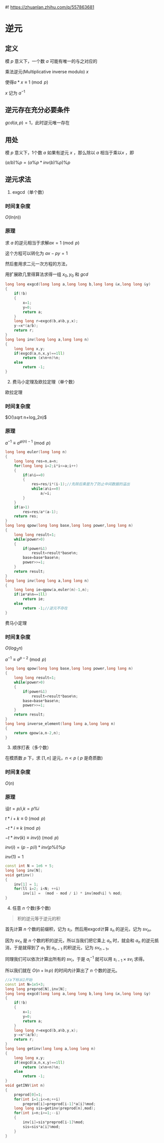#! https://zhuanlan.zhihu.com/p/557863681
# 逆元
## 定义
模 $p$ 意义下，一个数 $a$ 可能有唯一的与之对应的

乘法逆元(Multiplicative inverse modulo) $x$

使得$a*x\equiv 1 \pmod p$

$x$ 记为 $a^{-1}$

## 逆元存在充分必要条件
$gcd(a,p)=1$，此时逆元唯一存在

## 用处
模 $p$ 意义下，1个数 $a$ 如果有逆元 $x$ ，那么除以 $a$ 相当于乘以$x$ ，即

$(a/b)\%p=(a\%p*inv(b)\%p)\%p$

## 逆元求法

1. exgcd（单个数）

### 时间复杂度
$O(ln(n))$

### 原理

求 $a$ 的逆元相当于求解$ax=1 \pmod p$

这个方程可以转化为 $ax-py=1$

然后套用求二元一次方程的方法，

用扩展欧几里得算法求得一组 $x_0,y_0$ 和 $gcd$

```c++
long long exgcd(long long a,long long b,long long &x,long long &y)
{
	if(!b)
	{
		x=1;
		y=0;
		return a;
	}
	long long r=exgcd(b,a%b,y,x);
	y-=x*(a/b);
	return r;
}
long long inv(long long a,long long n)
{
    long long x,y;
    if(exgcd(a,n,x,y)==1ll)
        return (x%n+n)%n;
    else
        return -1;
}
```

2. 费马小定理及欧拉定理（单个数）

欧拉定理

### 时间复杂度
$O(\sqrt n+log_2n)$

### 原理
$a^{-1}\equiv a^{φ(n)-1} \pmod p$

```c++
long long euler(long long n)
{
    long long res=n,a=n;  
    for(long long i=2;i*i<=a;i++)
    {  
        if(a%i==0)
        {  
            res=res/i*(i-1);//先除后乘是为了防止中间数据的溢出
            while(a%i==0)
                a/=i;
        }
    }
    if(a>1)
        res=res/a*(a-1);
    return res;
}
long long qpow(long long base,long long power,long long n)
{
    long long result=1;
    while(power>0)
    {
        if(power&1)
            result=result*base%n;
        base=base*base%n;
        power>>=1;
    }
    return result;
}
long long inv(long long a,long long n)
{
    long long ie=qpow(a,euler(n)-1,n);
    if(ie*a%n==1ll)
        return ie;
    else
        return -1;//逆元不存在
}
```

费马小定理
### 时间复杂度
$O(log_2n)$

$a^{-1}\equiv a^{p-2} \pmod p$

```c++
long long qpow(long long base,long long power,long long n)
{
    long long result=1;
    while(power>0)
    {
        if(power&1)
            result=result*base%n;
        base=base*base%n;
        power>>=1;
    }
    return result;
}
long long inverse_element(long long a,long long n)
{
    return qpow(a,n-2,n);
}
```

3. 顺序打表（多个数）

在模质数 $p$ 下，求 $[1,n]$ 逆元，$n < p$ ( $p$ 是奇质数)
### 时间复杂度
$O(n)$

### 原理
设$t=p/i$,$k=p\%i$

$t*i+k\equiv 0 \pmod p$

$-t*i\equiv k \pmod p$

$-t*inv(k)\equiv inv(i) \pmod p$

$inv(i)=(p-p/i)*inv(p\%i)\%p$

$inv(1)=1$

```c++
const int N = 1e6 + 5;
long long inv[N];
void getinv()
{
    inv[1] = 1;
    for(ll i=2; i<N; ++i)
        inv[i] =  (mod - mod / i) * inv[mod%i] % mod;
}
```

4. 任意 $n$ 个数(多个数)

>积的逆元等于逆元的积

首先计算 $n$ 个数的前缀积，记为 $s_i$，然后用exgcd计算 $s_n$ 的逆元，记为 $sv_n$。

因为 $sv_n$ 是 $n$ 个数的积的逆元，所以当我们把它乘上 $a_n$ 时，就会和 $a_n$ 的逆元抵消，于是就得到了 $a_1$ 到 $a_{n-1}$ 的积逆元，记为 $sv_{n-1}$。

同理我们可以依次计算出所有的 $sv_i$，于是 $a_i^{-1}$ 就可以用 $s_{i-1} \times sv_i$ 求得。

所以我们就在 $O(n + \ln p)$ 的时间内计算出了 $n$ 个数的逆元。

```cpp
//a下标从1开始
const int N=1e5+3;
long long preprod[N],inv[N];
long long exgcd(long long a,long long b,long long &x,long long &y)
{
	if(!b)
	{
		x=1;
		y=0;
		return a;
	}
	long long r=exgcd(b,a%b,y,x);
	y-=x*(a/b);
	return r;
}
long long getinv(long long a,long long n)
{
    long long x,y;
    if(exgcd(a,n,x,y)==1ll)
        return (x%n+n)%n;
    else
        return -1;
}
void getINV(int n)
{
    preprod[0]=1;
    for(int i=1;i<=n;++i)
        preprod[i]=preprod[i-1]*a[i]%mod;
    long long sis=getinv(preprod[n],mod);
    for(int i=n;i>=1;--i)
    {
        inv[i]=sis*preprod[i-1]%mod;
        sis=sis*a[i]%mod;
    }
}
```